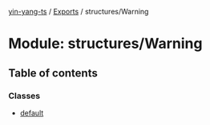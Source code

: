 [yin-yang-ts](../README.md) / [Exports](../modules.md) / structures/Warning

# Module: structures/Warning

## Table of contents

### Classes

- [default](../classes/structures_warning.default.md)
